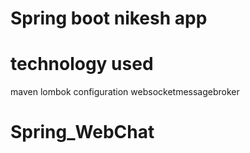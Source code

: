 # Spring boot nikesh app
# technology used

maven
lombok 
configuration 
websocketmessagebroker
# Spring_WebChat
